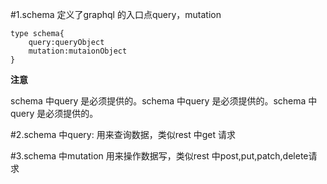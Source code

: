 #1.schema 定义了graphql 的入口点query，mutation

    type schema{
        query:queryObject
        mutation:mutaionObject
    }

**注意**

schema 中query 是必须提供的。schema 中query 是必须提供的。schema 中query 是必须提供的。

#2.schema 中query: 用来查询数据，类似rest 中get 请求

#3.schema 中mutation 用来操作数据写，类似rest 中post,put,patch,delete请求
